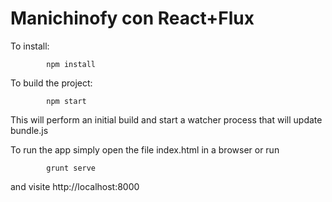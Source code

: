 # Manichinofy con React+Flux

To install:

            npm install

To build the project:

            npm start
This will perform an initial build and start a watcher process that will update bundle.js

To run the app simply open the file index.html in a browser or run

            grunt serve
and visite http://localhost:8000
